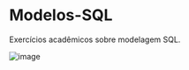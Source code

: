 # Modelos-SQL
Exercícios acadêmicos sobre modelagem SQL.
  
![image](https://user-images.githubusercontent.com/77688036/122701702-31bc1f00-d224-11eb-85e3-3758cf29b3f0.png)
